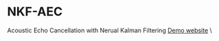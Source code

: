 # NKF-AEC
Acoustic Echo Cancellation with Nerual Kalman Filtering
[Demo website](https://fjiang9.github.io/NKF-AEC/) \
